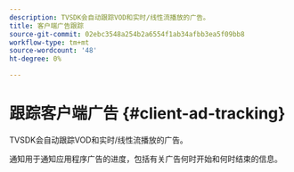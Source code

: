 ```yaml
---
description: TVSDK会自动跟踪VOD和实时/线性流播放的广告。
title: 客户端广告跟踪
source-git-commit: 02ebc3548a254b2a6554f1ab34afbb3ea5f09bb8
workflow-type: tm+mt
source-wordcount: '48'
ht-degree: 0%

---
```


# 跟踪客户端广告 {#client-ad-tracking}

TVSDK会自动跟踪VOD和实时/线性流播放的广告。

通知用于通知应用程序广告的进度，包括有关广告何时开始和何时结束的信息。
